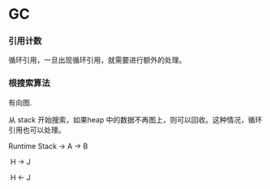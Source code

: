 # GC



### 引用计数

循环引用，一旦出现循环引用，就需要进行额外的处理。



### 根搜索算法 

有向图.



从 stack 开始搜索，如果heap 中的数据不再图上，则可以回收。这种情况，循环引用也可以处理。

Runtime Stack -> A -> B

​					           H -> J

​							   H <- J				

​					